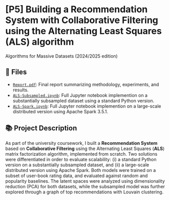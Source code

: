 # [P5] Building a Recommendation System with Collaborative Filtering using the Alternating Least Squares (ALS) algorithm
Algorithms for Massive Datasets (2024/2025 edition)

## 📁 Files

- [`Report.pdf`](Report.pdf): Final report summarizing methodology, experiments, and results.
- [`ALS-Subsampled.ipynb`](ALS-Subsampled.ipynb): Full Jupyter notebook implemention on a substantially subsampled dataset using a standard Python version.
- [`ALS-Spark.ipynb`](ALS-Spark.ipynb): Full Jupyter notebook implemention on a large-scale distributed version using Apache Spark 3.5.1.

## 📚 Project Description

As part of the university coursework, I built a **Recommendation System** based on **Collaborative Filtering** using the Alternating Least Squares (**ALS**) matrix factorization algorithm, implemented from scratch. Two solutions were differentiated in order to evaluate scalability:  (i) a standard Python version on a substantially subsampled dataset, and (ii) a large-scale distributed version using Apache Spark. Both models were trained on a subset of user-book rating data, and evaluated against random and popularity baselines. The latent spaces were analyzed using dimensionality reduction (PCA) for both datasets, while the subsampled model was further explored through a graph of top recommendations with Louvain clustering.
